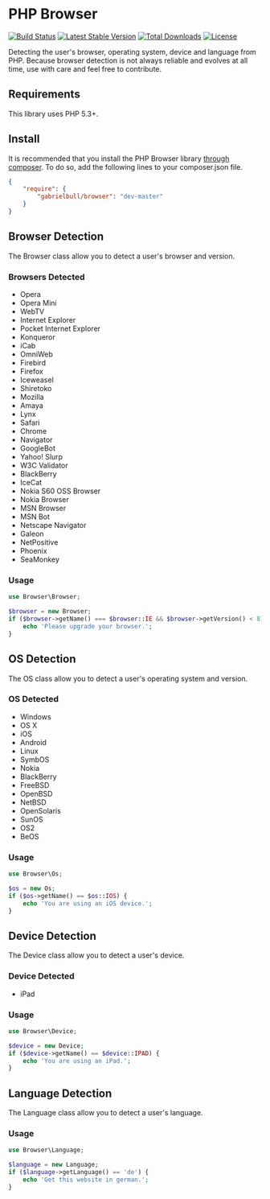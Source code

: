 PHP Browser
===========

[![Build Status](https://img.shields.io/travis/gabrielbull/php-browser/master.svg?style=flat)](https://travis-ci.org/gabrielbull/php-browser)
[![Latest Stable Version](http://img.shields.io/packagist/v/gabrielbull/php-browser.svg?style=flat)](https://packagist.org/packages/gabrielbull/php-browser)
[![Total Downloads](https://img.shields.io/packagist/dt/gabrielbull/php-browser.svg?style=flat)](https://packagist.org/packages/gabrielbull/php-browser)
[![License](https://img.shields.io/packagist/l/gabrielbull/php-browser.svg?style=flat)](https://packagist.org/packages/gabrielbull/php-browser)

Detecting the user's browser, operating system, device and language from PHP. Because browser detection is not always
reliable and evolves at all time, use with care and feel free to contribute.

## Requirements

This library uses PHP 5.3+.

## Install

It is recommended that you install the PHP Browser library [through composer](http://getcomposer.org). To do so, add the following lines to your composer.json file.

```JSON
{
    "require": {
        "gabrielbull/browser": "dev-master"
    }
}
```

## Browser Detection

The Browser class allow you to detect a user's browser and version.

### Browsers Detected

 * Opera
 * Opera Mini
 * WebTV
 * Internet Explorer
 * Pocket Internet Explorer
 * Konqueror
 * iCab
 * OmniWeb
 * Firebird
 * Firefox
 * Iceweasel
 * Shiretoko
 * Mozilla
 * Amaya
 * Lynx
 * Safari
 * Chrome
 * Navigator
 * GoogleBot
 * Yahoo! Slurp
 * W3C Validator
 * BlackBerry
 * IceCat
 * Nokia S60 OSS Browser
 * Nokia Browser
 * MSN Browser
 * MSN Bot
 * Netscape Navigator
 * Galeon
 * NetPositive
 * Phoenix
 * SeaMonkey

### Usage

```php
use Browser\Browser;

$browser = new Browser;
if ($browser->getName() === $browser::IE && $browser->getVersion() < 8) {
	echo 'Please upgrade your browser.';
}
```

## OS Detection

The OS class allow you to detect a user's operating system and version.

### OS Detected

 * Windows
 * OS X
 * iOS
 * Android
 * Linux
 * SymbOS
 * Nokia
 * BlackBerry
 * FreeBSD
 * OpenBSD
 * NetBSD
 * OpenSolaris
 * SunOS
 * OS2
 * BeOS

### Usage

```php
use Browser\Os;

$os = new Os;
if ($os->getName() == $os::IOS) {
	echo 'You are using an iOS device.';
}
```

## Device Detection

The Device class allow you to detect a user's device.

### Device Detected

 * iPad

### Usage

```php
use Browser\Device;

$device = new Device;
if ($device->getName() == $device::IPAD) {
	echo 'You are using an iPad.';
}
```

## Language Detection

The Language class allow you to detect a user's language.

### Usage

```php
use Browser\Language;

$language = new Language;
if ($language->getLanguage() == 'de') {
	echo 'Get this website in german.';
}
```
